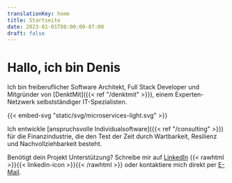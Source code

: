 ```yaml
---
translationKey: home
title: Startseite
date: 2023-01-01T08:00:00-07:00
draft: false
---
```


# Hallo, ich bin Denis

Ich bin freiberuflicher Software Architekt, Full Stack Developer und Mitgründer von [DenktMit]({{< ref "/denktmit" >}}), einem Experten-Netzwerk selbstständiger IT-Spezialisten.

{{< embed-svg "static/svg/microservices-light.svg" >}}

Ich entwickle [anspruchsvolle Individualsoftware]({{< ref "/consulting" >}}) für die Finanzindustrie, die den Test der Zeit durch Wartbarkeit, Resilienz und Nachvollziehbarkeit besteht.

Benötigt dein Projekt Unterstützung? Schreibe mir auf [LinkedIn](https://www.linkedin.com/in/dmalolepszy) 
{{< rawhtml >}}<a href="https://www.linkedin.com/in/dmalolepszy" style="text-decoration: none">{{< linkedin-icon >}}</a>{{< /rawhtml >}}&nbsp;oder kontaktiere mich direkt per [E-Mail](mailto:kontakt@dmalo.de).
